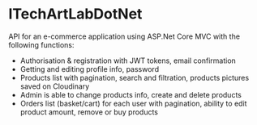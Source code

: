 # ITechArtLabDotNet
API for an e-commerce application using ASP.Net Core MVC with the following functions:
- Authorisation & registration with JWT tokens, email confirmation
- Getting and editing profile info, password
- Products list with pagination, search and filtration, products pictures saved on Cloudinary
- Admin is able to change products info, create and delete products
- Orders list (basket/cart) for each user with pagination, ability to edit product amount, remove or buy products
